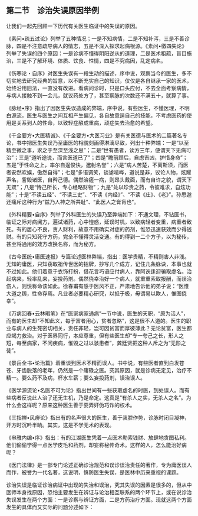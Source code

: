 ## 第二节　诊治失误原因举例

让我们一起先回顾一下历代有关医生临证中的失误的原因。

《素问•疏五过论》列举了五种情况；一是不知病情，二是不知补泻，三是不善诊脉，四是不注意疏导病人的情志，五是不深入探求起病根源。《素问•徵四失论》列举了失误的四个原因：一是诊病不懂得阴阳逆从的道理，二是医术粗疏，盲目施治，三是不了解环境、体质、饮食、性情，四是不究病因，乱定病名。

《伤寒论・自序》对医生失误有一段生动的描述，序中说，观察当今的医生，多不切实地去研究经典的旨意，以不断充实自己的知识，仅仅是各自继承一家的医术，始终沿用旧法，一直没有改进。看病问诊时，只是口头应付，不去全面考察病情，与病人接触不到一会儿，就议药处方了，甚至察脉的次数还不满五十，就算了事。

《脉经•序》指出了因医生失误造成的弊端，序中说，有些医生，不懂医理，不明白源流，医生与医生之间互相产生偏见，各自故意逞自己的技能，不考虑医药的使用是关系到人的性命，以致轻症酿成重病，顽症失去治愈的希望。

《千金要方•大医精诚》、《千金要方•大医习业》是有关医德与医术的二篇著名专论，书中把医生失误乃至庸医的相貌刻画得淋漓尽致，列出十种弊端：一是“以至精至微之事，求之于至深至浅之思”；二是“世有愚者，读方三年，便谓天下无病可治”；三是“道听途说，而言医道已了”；四是“瞻前顾后，自虑吉凶，护惜身命”；五是“于性命之上，率尔自逞俊快，邀射名誉”；六是“病人苦楚，不离斯须，而医者安然欢娱，傲然自得”；七是“多语调笑，谈谑喧哗，道说是非，议论人物，炫耀声名，訾毁诸医，自矜己德。偶然治瘥一病，则昂头戴面，而有自许之貌，谓天下无双”；八是“恃己所长，专心经略财物”；九是“处以珍贵之药，令彼难求，自炫功能”；十是“不读五经”、“不读三史”、“不读《内经》”、“不读《庄》、《老》”。孙思邈还痛斥这种行为“兹乃人神之所共耻”、“此医人之膏肓也”。

《外科精要•自序》列举了外科医生的失误乃至弊端如下：不通文理，不钻医书，临证之际对病阅方，遍试诸药，心中惶惑，延误时机，以致病轻者变重，病重者致死。有的居心不良，贪人财利，故意不用确实对症的药剂，惟恐迅速获效而少得钱财。有的只知死守方药，完全不懂得灵活变通。有的得到一二个方子，以为秘传，甚至将通用的效方改换名称，而为秘方。

《古今医统•庸医速报》专篇论述医林弊端，指出：医学贵精，不精则害人非浅。无知的庸医，只知窃取祖传世医的招牌，抄写几个成方，记住几条脉诀，本事也就不过如此。他们着意于衣饰打扮，借花言巧语应付病人，靠阿谀逢迎骗取虚名。治起病来，轻率乱来，妄投药剂。偶然侥幸治好一个病人，就重重索取报酬，而误治伤人，则慌称命该如此。徐春甫有感于医风不正，严肃地告诉他的弟子说：“医惟大道之舆，性命存焉。凡业者必要精心研究，以抵于极，毋谓易以欺人，惟图侥幸”。

《万病回春•云林暇笔》在“医家病家通病”一节中说，医生的天职，“原为活人”，而有的医生却“不知此义，每于富者用心，贫者忽略”，这是很不人道的。医生的职业与病人的生死密切相关，责任非轻，岂可因贫富而厚彼薄此？无论贫富，医生都应竭力救治。对于医界同行，本应尊重，但有些医生却“专一夸己之长，形人之短，每至病家，不问疾病，惟毁之过以骇患者”，龚廷贤把这种人斥之为“无形之徒”。

《景岳全书•论治篇》着重谈到医术不精而误人。书中说，有些医者直到白发苍苍、牙齿脱落的老年，仍然是一个庸碌之医。究其原因，就是诊病无定见，治疗不精一。要么药不及病，杯水车薪；要么妄投药剂，误治误人。

《医学源流论•名医不可为论》指出世间有一些获取虚名的时医，到处误人。而有些病者反说此人治了还无生机，乃是命定。这真是“有杀人之实，无杀人之名”。为什么会这样呢？原来这种医生善于耍弄奸伪巧诈的权术。

《三指禅•风痹论》指出有的名声很大的医生，善于装腔作势，诊脉时闭目凝神，开方时沉吟半晌。其实，这是不学无术的表现。

《串雅内编•序》指出：有的江湖医生凭着一点医术勒索钱财、放肆地贪图私利。他们偷偷学得一点医学皮毛和药剂，却妄称秘传奇术。这样的人，怎么能治好病呢？

《医门法律》是一部专门论述正确诊治规范和误诊误治责任的著作，专为庸医误人而作，被誉为一代名著，这说明，慎防医生失误，是医林中历来重视的课题。

诊治失误是临证诊治病证中出现的失治和误治，究其失误的因素是很多的，但从中医师本身找原因，恐怕主要发生在辨证与论治相互联系的两个环节上，或在说诊治失误发生在两个方面：一是诊察与辨证方面，二是方药治疗方面。现就这两个方面发生的具体而又实际的问题分述如下：
